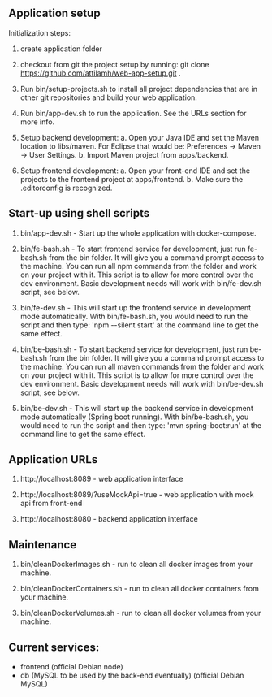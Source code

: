 ## Application setup

Initialization steps:

  1. create application folder

  2. checkout from git the project setup by running:
    git clone https://github.com/attilamh/web-app-setup.git .

  3. Run bin/setup-projects.sh to install all project dependencies that are in other git repositories and build your web application.

  4. Run bin/app-dev.sh to run the application. See the URLs section for more info.

  5. Setup backend development:
      a. Open your Java IDE and set the Maven location to libs/maven. For Eclipse that would be: Preferences -> Maven -> User Settings.
      b. Import Maven project from apps/backend.

  6. Setup frontend development:
      a. Open your front-end IDE and set the projects to the frontend project at apps/frontend.
      b. Make sure the .editorconfig is recognized.


## Start-up using shell scripts

  1. bin/app-dev.sh - Start up the whole application with docker-compose.

  2. bin/fe-bash.sh - To start frontend service for development, just run fe-bash.sh from the bin folder. It will give you a command prompt access to the machine. You can run all npm commands from the folder and work on your project with it. This script is to allow for more control over the dev environment. Basic development needs will work with bin/fe-dev.sh script, see below.

  3. bin/fe-dev.sh - This will start up the frontend service in development mode automatically. With bin/fe-bash.sh, you would need to run the script and then type: 'npm --silent start' at the command line to get the same effect.

  2. bin/be-bash.sh - To start backend service for development, just run be-bash.sh from the bin folder. It will give you a command prompt access to the machine. You can run all maven commands from the folder and work on your project with it. This script is to allow for more control over the dev environment. Basic development needs will work with bin/be-dev.sh script, see below.

  4. bin/be-dev.sh - This will start up the backend service in development mode automatically (Spring boot running). With bin/be-bash.sh, you would need to run the script and then type: 'mvn spring-boot:run' at the command line to get the same effect.

## Application URLs
  1. http://localhost:8089 - web application interface

  2. http://localhost:8089/?useMockApi=true - web application with mock api from front-end

  3. http://localhost:8080 - backend application interface

## Maintenance 

  1. bin/cleanDockerImages.sh - run to clean all docker images from your machine.

  2. bin/cleanDockerContainers.sh - run to clean all docker containers from your machine.

  3. bin/cleanDockerVolumes.sh - run to clean all docker volumes from your machine.

## Current services:

- frontend (official Debian node)
- db (MySQL to be used by the back-end eventually) (official Debian MySQL)
